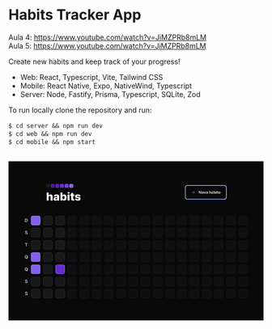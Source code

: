 # Habits Tracker App

Aula 4: https://www.youtube.com/watch?v=JiMZPRb8mLM
<br>
Aula 5: https://www.youtube.com/watch?v=JiMZPRb8mLM


Create new habits and keep track of your progress!

- Web: React, Typescript, Vite, Tailwind CSS
- Mobile: React Native, Expo, NativeWind, Typescript
- Server: Node, Fastify, Prisma, Typescript, SQLite, Zod

To run locally clone the repository and run:
<br>

```
$ cd server && npm run dev
$ cd web && npm run dev
$ cd mobile && npm start
```

<br>
<img src="./web.png"/>
